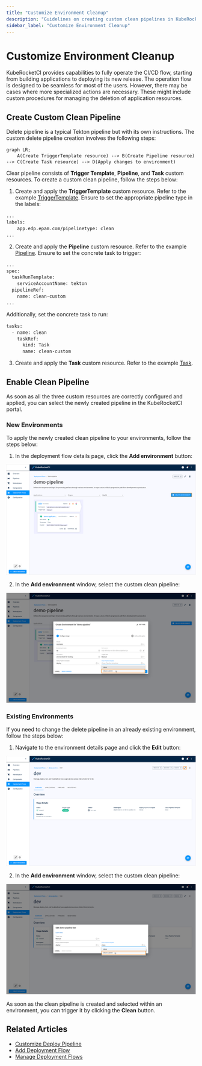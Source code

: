 ```yaml
---
title: "Customize Environment Cleanup"
description: "Guidelines on creating custom clean pipelines in KubeRocketCI for tailored environment cleanup procedures, enhancing resource management during deletion."
sidebar_label: "Customize Environment Cleanup"
---
```

<!-- markdownlint-disable MD025 -->

# Customize Environment Cleanup

<head>
  <link rel="canonical" href="https://docs.kuberocketci.io/docs/operator-guide/cd/customize-environment-deletion" />
</head>

KubeRocketCI provides capabilities to fully operate the CI/CD flow, starting from building applications to deploying its new release. The operation flow is designed to be seamless for most of the users. However, there may be cases where more specialized actions are necessary. These might include custom procedures for managing the deletion of application resources.

## Create Custom Clean Pipeline

Delete pipeline is a typical Tekton pipeline but with its own instructions. The custom delete pipeline creation involves the following steps:

```mermaid
graph LR;
    A(Create TriggerTemplate resource) --> B(Create Pipeline resource) --> C(Create Task resource) --> D(Apply changes to environment)
```

Clear pipeline consists of **Trigger Template**, **Pipeline**, and **Task** custom resources. To create a custom clean pipeline, follow the steps below:

1. Create and apply the **TriggerTemplate** custom resource. Refer to the example [TriggerTemplate](https://github.com/epam/edp-tekton/blob/master/charts/pipelines-library/templates/triggers/cd/clean.yaml). Ensure to set the appropriate pipeline type in the labels:

  ```bash
  ...
  labels:
      app.edp.epam.com/pipelinetype: clean
  ...
  ```

2. Create and apply the **Pipeline** custom resource. Refer to the example [Pipeline](https://github.com/epam/edp-tekton/blob/master/charts/pipelines-library/templates/pipelines/cd/clean.yaml). Ensure to set the concrete task to trigger:

  ```bash
  ...
  spec:
    taskRunTemplate:
      serviceAccountName: tekton
    pipelineRef:
      name: clean-custom
  ...
  ```

  Additionally, set the concrete task to run:

  ```bash
  tasks:
    - name: clean
      taskRef:
        kind: Task
        name: clean-custom
  ```

3. Create and apply the **Task** custom resource. Refer to the example [Task](https://github.com/epam/edp-tekton/blob/master/charts/pipelines-library/templates/tasks/cd/clean.yaml).

## Enable Clean Pipeline

As soon as all the three custom resources are correctly configured and applied, you can select the newly created pipeline in the KubeRocketCI portal.

### New Environments

To apply the newly created clean pipeline to your environments, follow the steps below:

1. In the deployment flow details page, click the **Add environment** button:

  ![CD stages](../../assets/operator-guide/create-environment-button.png "CD stages")

2. In the **Add environment** window, select the custom clean pipeline:

  ![CD stages](../../assets/operator-guide/custom-clean-pipeline1.png "CD stages")

### Existing Environments

If you need to change the delete pipeline in an already existing environment, follow the steps below:

1. Navigate to the environment details page and click the **Edit** button:

  ![CD stages](../../assets/operator-guide/edit-environment-button.png "CD stages")

2. In the **Add environment** window, select the custom clean pipeline:

  ![CD stages](../../assets/operator-guide/custom-clean-pipeline2.png "CD stages")

As soon as the clean pipeline is created and selected within an environment, you can trigger it by clicking the **Clean** button.

## Related Articles

* [Customize Deploy Pipeline](../../operator-guide/cd/customize-deploy-pipeline.md)
* [Add Deployment Flow](../../user-guide/add-cd-pipeline.md)
* [Manage Deployment Flows](../../user-guide/manage-environments.md)
